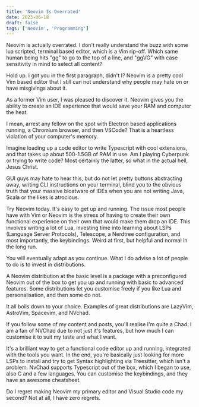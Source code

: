 ```yaml
---
title: 'Neovim Is Overrated'
date: 2023-06-18
draft: false
tags: ['Neovim', 'Programming']
---
```


Neovim is actually overrated. I don't really understand the buzz with some lua scripted, terminal based editor, which is a Vim rip-off. Which same human being hits "gg" to go to the top of a line, and "ggVG" with case sensitivity in mind to select all content?

Hold up. I got you in the first paragraph, didn't I? Neovim is a pretty cool Vim based editor that I still can not understand why people may hate on or have misgivings about it.

As a former Vim user, I was pleased to discover it. Neovim gives you the ability to create an IDE experience that would save your RAM and computer the heat.

I mean, arrest any fellow on the spot with Electron based applications running, a Chromium browser, and then VSCode? That is a heartless violation of your computer's memory.

Imagine loading up a code editor to write Typescript with cool extensions, and that takes up about 500-1.5GB of RAM in use. Am I playing Cyberpunk or trying to write code? Most certainly the latter, so what in the actual hell, Jesus Christ.

GUI guys may hate to hear this, but do not let pretty buttons abstracting away, writing CLI instructions on your terminal, blind you to the obvious truth that your massive bloatware of IDEs when you are not writing Java, Scala or the likes is atrocious.

Try Neovim today. It's easy to get up and running. The issue most people have with Vim or Neovim is the stress of having to create their own functional experience on their own that would make them drop an IDE. This involves writing a lot of Lua, investing time into learning about LSPs (Language Server Protocols), Telescope, a Nerdtree configuration, and most importantly, the keybindings. Weird at first, but helpful and normal in the long run.

You will eventually adapt as you continue. What I do advise a lot of people to do is to invest in distributions.

A Neovim distribution at the basic level is a package with a preconfigured Neovim out of the box to get you up and running with basic to advanced features. Some distributions let you customise freely if you like Lua and personalisation, and then some do not.

It all boils down to your choice. Examples of great distributions are LazyVim, AstroVim, Spacevim, and NVchad.

If you follow some of my content and posts, you'll realise I'm quite a Chad. I am a fan of NVChad due to not just it's features, but how much I can customise it to suit my taste and what I want.

It's a brilliant way to get a functional code editor up and running, integrated with the tools you want. In the end, you're basically just looking for more LSPs to install and try to get Syntax highlighting via Treesitter, which isn't a problem. NvChad supports Typescript out of the box, which I began to use, also C and a few languages. You can customise the keybindings, and they have an awesome cheatsheet.

Do I regret making Neovim my primary editor and Visual Studio code my second? Not at all, I have zero regrets.
